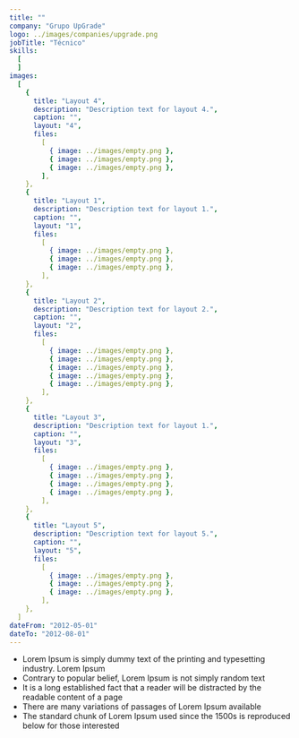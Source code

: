 ```yaml
---
title: ""
company: "Grupo UpGrade"
logo: ../images/companies/upgrade.png
jobTitle: "Técnico"
skills:
  [
  ]
images:
  [
    {
      title: "Layout 4",
      description: "Description text for layout 4.",
      caption: "",
      layout: "4",
      files:
        [
          { image: ../images/empty.png },
          { image: ../images/empty.png },
          { image: ../images/empty.png },
        ],
    },
    {
      title: "Layout 1",
      description: "Description text for layout 1.",
      caption: "",
      layout: "1",
      files:
        [
          { image: ../images/empty.png },
          { image: ../images/empty.png },
          { image: ../images/empty.png },
        ],
    },
    {
      title: "Layout 2",
      description: "Description text for layout 2.",
      caption: "",
      layout: "2",
      files:
        [
          { image: ../images/empty.png },
          { image: ../images/empty.png },
          { image: ../images/empty.png },
          { image: ../images/empty.png },
          { image: ../images/empty.png },
        ],
    },
    {
      title: "Layout 3",
      description: "Description text for layout 1.",
      caption: "",
      layout: "3",
      files:
        [
          { image: ../images/empty.png },
          { image: ../images/empty.png },
          { image: ../images/empty.png },
          { image: ../images/empty.png },
        ],
    },
    {
      title: "Layout 5",
      description: "Description text for layout 5.",
      caption: "",
      layout: "5",
      files:
        [
          { image: ../images/empty.png },
          { image: ../images/empty.png },
          { image: ../images/empty.png },
        ],
    },
  ]
dateFrom: "2012-05-01"
dateTo: "2012-08-01"
---
```

- Lorem Ipsum is simply dummy text of the printing and typesetting industry. Lorem Ipsum
- Contrary to popular belief, Lorem Ipsum is not simply random text
- It is a long established fact that a reader will be distracted by the readable content of a page
- There are many variations of passages of Lorem Ipsum available
- The standard chunk of Lorem Ipsum used since the 1500s is reproduced below for those interested